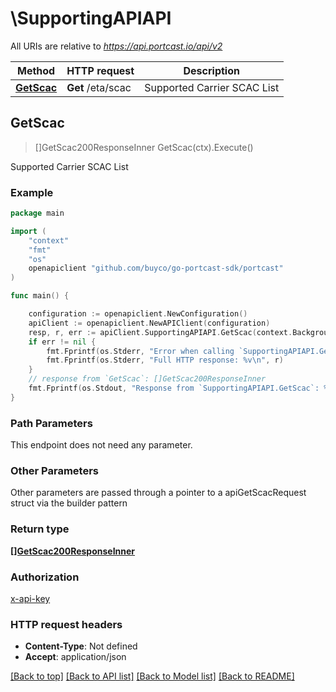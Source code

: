 # \SupportingAPIAPI

All URIs are relative to *https://api.portcast.io/api/v2*

Method | HTTP request | Description
------------- | ------------- | -------------
[**GetScac**](SupportingAPIAPI.md#GetScac) | **Get** /eta/scac | Supported Carrier SCAC List



## GetScac

> []GetScac200ResponseInner GetScac(ctx).Execute()

Supported Carrier SCAC List



### Example

```go
package main

import (
	"context"
	"fmt"
	"os"
	openapiclient "github.com/buyco/go-portcast-sdk/portcast"
)

func main() {

	configuration := openapiclient.NewConfiguration()
	apiClient := openapiclient.NewAPIClient(configuration)
	resp, r, err := apiClient.SupportingAPIAPI.GetScac(context.Background()).Execute()
	if err != nil {
		fmt.Fprintf(os.Stderr, "Error when calling `SupportingAPIAPI.GetScac``: %v\n", err)
		fmt.Fprintf(os.Stderr, "Full HTTP response: %v\n", r)
	}
	// response from `GetScac`: []GetScac200ResponseInner
	fmt.Fprintf(os.Stdout, "Response from `SupportingAPIAPI.GetScac`: %v\n", resp)
}
```

### Path Parameters

This endpoint does not need any parameter.

### Other Parameters

Other parameters are passed through a pointer to a apiGetScacRequest struct via the builder pattern


### Return type

[**[]GetScac200ResponseInner**](GetScac200ResponseInner.md)

### Authorization

[x-api-key](../README.md#x-api-key)

### HTTP request headers

- **Content-Type**: Not defined
- **Accept**: application/json

[[Back to top]](#) [[Back to API list]](../README.md#documentation-for-api-endpoints)
[[Back to Model list]](../README.md#documentation-for-models)
[[Back to README]](../README.md)

